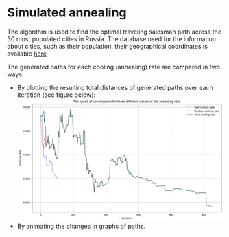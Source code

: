 # Simulated annealing

The algorithm is used to find the optimal traveling salesman path across the 30 most populated cities in Russia.
The database used for the information about cities, such as their population, their geographical coordinates is available [here](https://github.com/hflabs/city])

The generated paths for each cooling (annealing) rate are compared in two ways:

* By plotting the resulting total distances of generated paths over each iteration (see figure below):
![total_dist](img/task4.png)
* By animating the changes in graphs of paths.
